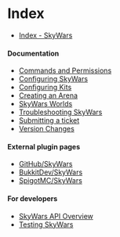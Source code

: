 Index
=====

* [Index - SkyWars](http://dabo.guru/skywars/)

#### Documentation
* [Commands and Permissions](http://dabo.guru/skywars/commands-and-permissions)
* [Configuring SkyWars](http://dabo.guru/skywars/configuring-skywars)
* [Configuring Kits](http://dabo.guru/skywars/configuring-kits)
* [Creating an Arena](http://dabo.guru/skywars/creating-an-arena)
* [SkyWars Worlds](http://dabo.guru/skywars/skywars-worlds)
* [Troubleshooting SkyWars](http://dabo.guru/skywars/troubleshooting)
* [Submitting a ticket](http://dabo.guru/skywars/submitting-a-ticket)
* [Version Changes](http://dabo.guru/skywars/changelog)

#### External plugin pages
* [GitHub/SkyWars](https://github.com/SkyWars/SkyWars)
* [BukkitDev/SkyWars](http://dev.bukkit.org/bukkit-plugins/skywars/)
* [SpigotMC/SkyWars](http://www.spigotmc.org/resources/skywars.167/)

#### For developers
* [SkyWars API Overview](http://dabo.guru/skywars/api-overview)
* [Testing SkyWars](http://dabo.guru/skywars/testing-skywars)
